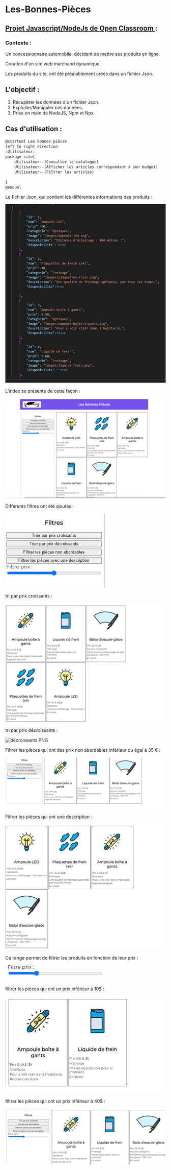 # Les-Bonnes-Pièces

## <u> Projet Javascript/NodeJs de Open Classroom </u> :

### Contexte :

  Un concessionnaire automobile, décident de mettre ses produits en ligne.

  Création d'un site web marchand dynamique.
  
  Les produits du site, ont été préalablement crées dans un fichier Json.
  
## L'objectif :

  1. Récupérer les données d'un fichier Json. 
  2. Exploiter/Manipuler ces données.
  3. Prise en main de NodeJS, Npm et Npx.

## Cas d'utilisation :

```plantuml
@startuml Les bonnes pièces
left to right direction
:Utilisateur:
package site{
    Utilisateur--(Consulter le catalogue)
    Utilisateur--(Afficher les articles correspondant à son budget)
    Utilisateur--(Filtrer les articles)
    
}
@enduml
```

Le fichier Json, qui contient les différentes informations des produits :

![produits.PNG](img/produits.PNG)

L'index se présente de cette façon :

![index.PNG](img/index.PNG)

Différents filtres ont été ajoutés :

![filtres.PNG](img/filtres.PNG)


tri par prix croissants :

![croissants.PNG](img/croissants.PNG)

tri par prix décroissants :

![décroissants.PNG](img/décroissants.PNG)

Filtrer les pièces qui ont des prix non abordables inférieur ou égal à 35 € :

![prix-abordables.PNG](img/prix-abordables.PNG)

Filtrer les pièces qui ont une description :

![descriptions.PNG](img/descriptions.PNG)

Ce range permet de filtrer les produits en fonction de leur prix :

![range.PNG](img/range.PNG)

filtrer les pièces qui ont un prix inférieur à 10$ :

![-10.PNG](img/-10.PNG)


filtrer les pièces qui ont un prix inférieur à 40$ :

![-40.PNG](img/-40.PNG)